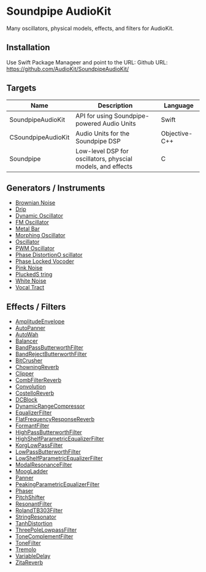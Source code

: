 # Soundpipe AudioKit

Many oscillators, physical models, effects, and filters for AudioKit. 

## Installation

Use Swift Package Manageer and point to the URL: Github URL: https://github.com/AudioKit/SoundpipeAudioKit/

## Targets

| Name               | Description                                                 | Language      |
|--------------------|-------------------------------------------------------------|---------------|
| SoundpipeAudioKit  | API for using Soundpipe-powered Audio Units                 | Swift         |
| CSoundpipeAudioKit | Audio Units for the Soundpipe DSP                           | Objective-C++ |
| Soundpipe          | Low-level DSP for oscillators, physcial models, and effects | C             |

## Generators / Instruments

* [Brownian Noise](https://github.com/AudioKit/SoundpipeAudioKit/wiki/BrownianNoise)
* [Drip](https://github.com/AudioKit/SoundpipeAudioKit/wiki/Drip)
* [Dynamic Oscillator](https://github.com/AudioKit/SoundpipeAudioKit/wiki/DynamicOscillator)
* [FM Oscillator](https://github.com/AudioKit/SoundpipeAudioKit/wiki/FMOscillator)
* [Metal Bar](https://github.com/AudioKit/SoundpipeAudioKit/wiki/MetalBar)
* [Morphing Oscillator](https://github.com/AudioKit/SoundpipeAudioKit/wiki/MorphingOscillator)
* [Oscillator](https://github.com/AudioKit/SoundpipeAudioKit/wiki/Oscillator)
* [PWM Oscillator](https://github.com/AudioKit/SoundpipeAudioKit/wiki/PWMOscillator)
* [Phase DistortionO scillator](https://github.com/AudioKit/SoundpipeAudioKit/wiki/PhaseDistortionOscillator)
* [Phase Locked Vocoder](https://github.com/AudioKit/SoundpipeAudioKit/wiki/PhaseLockedVocoder)
* [Pink Noise](https://github.com/AudioKit/SoundpipeAudioKit/wiki/PinkNoise)
* [PluckedS tring](https://github.com/AudioKit/SoundpipeAudioKit/wiki/PluckedString)
* [White Noise](https://github.com/AudioKit/SoundpipeAudioKit/wiki/WhiteNoise)
* [Vocal Tract](https://github.com/AudioKit/SoundpipeAudioKit/wiki/VocalTract)

## Effects / Filters

* [AmplitudeEnvelope](https://github.com/AudioKit/SoundpipeAudioKit/wiki/AmplitudeEnvelope)
* [AutoPanner](https://github.com/AudioKit/SoundpipeAudioKit/wiki/AutoPanner)
* [AutoWah](https://github.com/AudioKit/SoundpipeAudioKit/wiki/AutoWah)
* [Balancer](https://github.com/AudioKit/SoundpipeAudioKit/wiki/Balancer)
* [BandPassButterworthFilter](https://github.com/AudioKit/SoundpipeAudioKit/wiki/BandPassButterworthFilter)
* [BandRejectButterworthFilter](https://github.com/AudioKit/SoundpipeAudioKit/wiki/BandRejectButterworthFilter)
* [BitCrusher](https://github.com/AudioKit/SoundpipeAudioKit/wiki/BitCrusher)
* [ChowningReverb](https://github.com/AudioKit/SoundpipeAudioKit/wiki/ChowningReverb)
* [Clipper](https://github.com/AudioKit/SoundpipeAudioKit/wiki/Clipper)
* [CombFilterReverb](https://github.com/AudioKit/SoundpipeAudioKit/wiki/CombFilterReverb)
* [Convolution](https://github.com/AudioKit/SoundpipeAudioKit/wiki/Convolution)
* [CostelloReverb](https://github.com/AudioKit/SoundpipeAudioKit/wiki/CostelloReverb)
* [DCBlock](https://github.com/AudioKit/SoundpipeAudioKit/wiki/DCBlock)
* [DynamicRangeCompressor](https://github.com/AudioKit/SoundpipeAudioKit/wiki/DynamicRangeCompressor)
* [EqualizerFilter](https://github.com/AudioKit/SoundpipeAudioKit/wiki/EqualizerFilter)
* [FlatFrequencyResponseReverb](https://github.com/AudioKit/SoundpipeAudioKit/wiki/FlatFrequencyResponseReverb)
* [FormantFilter](https://github.com/AudioKit/SoundpipeAudioKit/wiki/FormantFilter)
* [HighPassButterworthFilter](https://github.com/AudioKit/SoundpipeAudioKit/wiki/HighPassButterworthFilter)
* [HighShelfParametricEqualizerFilter](https://github.com/AudioKit/SoundpipeAudioKit/wiki/HighShelfParametricEqualizerFilter)
* [KorgLowPassFilter](https://github.com/AudioKit/SoundpipeAudioKit/wiki/KorgLowPassFilter)
* [LowPassButterworthFilter](https://github.com/AudioKit/SoundpipeAudioKit/wiki/LowPassButterworthFilter)
* [LowShelfParametricEqualizerFilter](https://github.com/AudioKit/SoundpipeAudioKit/wiki/LowShelfParametricEqualizerFilter)
* [ModalResonanceFilter](https://github.com/AudioKit/SoundpipeAudioKit/wiki/ModalResonanceFilter)
* [MoogLadder](https://github.com/AudioKit/SoundpipeAudioKit/wiki/MoogLadder)
* [Panner](https://github.com/AudioKit/SoundpipeAudioKit/wiki/Panner)
* [PeakingParametricEqualizerFilter](https://github.com/AudioKit/SoundpipeAudioKit/wiki/PeakingParametricEqualizerFilter)
* [Phaser](https://github.com/AudioKit/SoundpipeAudioKit/wiki/Phaser)
* [PitchShifter](https://github.com/AudioKit/SoundpipeAudioKit/wiki/PitchShifter)
* [ResonantFilter](https://github.com/AudioKit/SoundpipeAudioKit/wiki/ResonantFilter)
* [RolandTB303Filter](https://github.com/AudioKit/SoundpipeAudioKit/wiki/RolandTB303Filter)
* [StringResonator](https://github.com/AudioKit/SoundpipeAudioKit/wiki/StringResonator)
* [TanhDistortion](https://github.com/AudioKit/SoundpipeAudioKit/wiki/TanhDistortion)
* [ThreePoleLowpassFilter](https://github.com/AudioKit/SoundpipeAudioKit/wiki/ThreePoleLowpassFilter)
* [ToneComplementFilter](https://github.com/AudioKit/SoundpipeAudioKit/wiki/ToneComplementFilter)
* [ToneFilter](https://github.com/AudioKit/SoundpipeAudioKit/wiki/ToneFilter)
* [Tremolo](https://github.com/AudioKit/SoundpipeAudioKit/wiki/Tremolo)
* [VariableDelay](https://github.com/AudioKit/SoundpipeAudioKit/wiki/VariableDelay)
* [ZitaReverb](https://github.com/AudioKit/SoundpipeAudioKit/wiki/ZitaReverb)